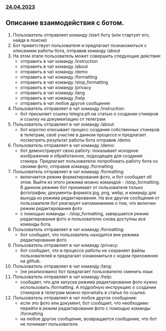 <h3><u>24.04.2023</u></h3>

## Описание взаимодействия с ботом.

1. Пользователь отправляет команду /start боту (или стартует его, найдя в поиске)
2. Бот приветствует пользователя и предлагает познакомиться с описанием работы бота, отправив команду /about
3. На этом этапе пользователь может совершить следующие действия:
    - отправить в чат команду /instruction
    - отправить в чат команду /about
    - отправить в чат команду /demo
    - отправить в чат команду /formatting
    - отправить в чат команду /stop_formatting
    - отправить в чат команду /privacy
    - отправить в чат команду /lang
    - отправить в чат команду /help
    - отправить в чат любое другое сообщение
4. Пользователь отправляет в чат команду /instruction:
    - бот присылает ссылку telegra.ph на статью о создании стикеров и ссылку на документацию от телеграм
5. Пользователь отправляет в чат команду /about:
    - бот коротко описывает процесс создания собственных стикеров в телеграм, своё участие в данном процессе
      и предлагает посмотреть результат работы бота отправив /demo
6. Пользователь отправляет в чат команду /demo:
    - бот демонстрирует свою работу: показывает исходное изображение и обработанное, подходящее для создания стикера.
      Предлагает пользователю попробовать работу бота со своими фото, отправив команду /formatting
7. Пользователь отправляет в чат команду /formatting:
    - включается режим форматирования фото, и бот сообщает об этом. Выйти из этого режима можно командой -
      /stop_formatting. В данном режиме бот принимает от пользователя только фотографии, документы формата jpg, png,
      webp, и команду для выхода из режима редактирования. На все другие сообщения от пользователя бот реагирует 
      напоминанием о том, что включен режим редактирования фото
    - с помощью команды - /stop_formatting, завершается режим редактирования фото и пользователю снова доступны все
      команды бота.
8. Пользователь отправляет в чат команду /formatting:
    - бот сообщает, что пользователь находится вне режима редактирования фото
9. Пользователь отправляет в чат команду /privacy:
    - бот сообщает, что в процессе работы не сохраняет файлы пользователей и предлагает ознакомиться с кодом приложения
      на github.
10. Пользователь отправляет в чат команду /lang:
    - (не реализовано) бот предлагает пользователю сменить язык
11. Пользователь отправляет в чат команду /help:
    - сообщает, что для запуска режима редактирования фото нужно использовать /formatting. А подробную инструкцию о
      создании стикеров в телеграм можно прочитать в статье по ссылке.
12. Пользователь отправляет в чат любое другое сообщение:
    - если это фото или документ, бот сообщает, что необходимо перейти в режим редактирования фото с помощью 
    команды /formatting
    - на любое другое сообщение, возвращается сообщение, что бот не понимает пользователя.
